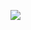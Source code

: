 [![](http://img.youtube.com/vi/CeowrE86cM4/0.jpg)](https://www.youtube.com/watch?v=CeowrE86cM4&list=PLb6UbFXBdbCrvdXVgY_3jp5swtvW24fYv&index=1)
